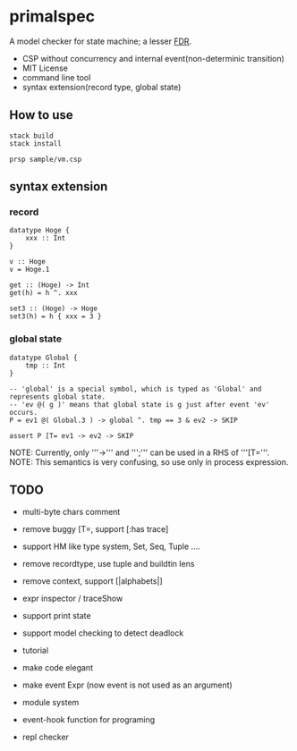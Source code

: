 primalspec
============

A model checker for state machine; a lesser [FDR](https://www.cs.ox.ac.uk/projects/fdr/).

* CSP without concurrency and internal event(non-determinic transition)
* MIT License
* command line tool
* syntax extension(record type, global state)


How to use
----------

```
stack build
stack install

prsp sample/vm.csp
```

syntax extension
-----------------

### record

```
datatype Hoge {
    xxx :: Int
}

v :: Hoge
v = Hoge.1

get :: (Hoge) -> Int
get(h) = h ^. xxx

set3 :: (Hoge) -> Hoge
set3(h) = h { xxx = 3 }
```
### global state

```
datatype Global {
    tmp :: Int
}

-- 'global' is a special symbol, which is typed as 'Global' and represents global state.
-- 'ev @( g )' means that global state is g just after event 'ev' occurs.
P = ev1 @( Global.3 ) -> global ^. tmp == 3 & ev2 -> SKIP

assert P [T= ev1 -> ev2 -> SKIP
```

NOTE: Currently, only '''->''' and ''';''' can be used in a RHS of '''[T='''.
NOTE: This semantics is very confusing, so use only in process expression.



TODO
---

* multi-byte chars comment
* remove buggy [T=, support [:has trace]
* support HM like type system, Set, Seq, Tuple ....
* remove recordtype, use tuple and buildtin lens
* remove context, support [|alphabets|]

* expr inspector / traceShow
* support print state
* support model checking to detect deadlock
* tutorial

* make code elegant
* make event Expr (now event is not used as an argument)
* module system
* event-hook function for programing

* repl checker


